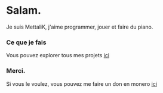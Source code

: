 # Salam.
Je suis MettaliK, j'aime programmer, jouer et faire du piano.

### Ce que je fais
Vous pouvez explorer tous mes projets [ici](https://github.com/MettaliK)

### Merci.
Si vous le voulez, vous pouvez me faire un don en monero [ici](donner.html)
